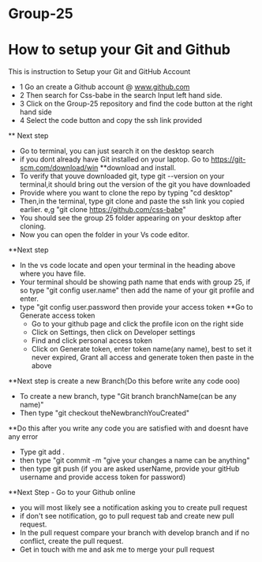 # Group-25
# How to setup your Git and Github
This is instruction to Setup your Git and GitHub Account
- 1 Go an create a Github account @ www.github.com
- 2 Then search for Css-babe in the search Input left hand side.
- 3 Click on the Group-25 repository and find the code button at the right hand side
- 4 Select the code button and copy the ssh link provided

** Next step
- Go to terminal, you can just search it on the desktop search
- if you dont already have Git installed on your laptop. Go to https://git-scm.com/download/win
        **download and install.
- To verify that youve downloaded git, type git --version on your terminal,it should bring out the version of the git you have downloaded
- Provide where you want to clone the repo by typing "cd desktop"
- Then,in the terminal, type git clone and paste the ssh link you copied earlier. e,g "git clone https://github.com/css-babe"
- You should see the group 25 folder appearing on your desktop after cloning.
- Now you can open the folder in your Vs code editor. 

**Next step
- In the vs code locate and open your terminal in the heading above where you have file.
- Your terminal should be showing path name that ends with group 25, if so type "git config user.name" then add the name of your git profile and enter.
- type "git config user.password then provide your access token
    **Go to Generate access token
    - Go to your github page and click the profile icon on the right side
    - Click on Settings, then click on Developer settings
    - Find and click personal access token
    - Click on Generate token, enter token name(any name), best to set it never expired, Grant all access and generate token then paste in the above

**Next step is create a new Branch(Do this before write any code ooo)
- To create a new branch, type "Git branch branchName(can be any name)"
- Then type "git checkout theNewbranchYouCreated"

**Do this after you write any code you are satisfied with and doesnt have any error
- Type git add .
- then type "git commit -m "give your changes a name can be anything"
- then type git push
(if you are asked userName, provide your gitHub username and provide access token for password)

**Next Step - Go to your Github online
- you will most likely see a notification asking you to create pull request
- if don't see notification, go to pull request tab and create new pull request.
- In the pull request compare your branch with develop branch and if no conflict, create the pull request.
- Get in touch with me and ask me to merge your pull request



